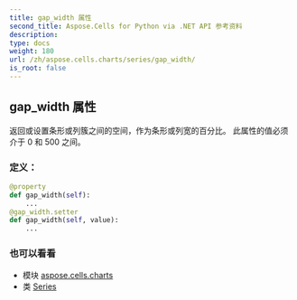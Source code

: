 ```yaml
---
title: gap_width 属性
second_title: Aspose.Cells for Python via .NET API 参考资料
description:
type: docs
weight: 180
url: /zh/aspose.cells.charts/series/gap_width/
is_root: false
---
```

## gap_width 属性

返回或设置条形或列簇之间的空间，作为条形或列宽的百分比。
此属性的值必须介于 0 和 500 之间。
### 定义：
```python
@property
def gap_width(self):
    ...
@gap_width.setter
def gap_width(self, value):
    ...
```

### 也可以看看
* 模块 [aspose.cells.charts](../../)
* 类 [Series](/cells/python-net/zh/aspose.cells.charts/series)

